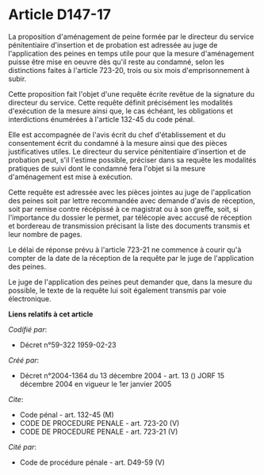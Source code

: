 # Article D147-17

La proposition d'aménagement de peine formée par le directeur du service pénitentiaire d'insertion et de probation est
adressée au juge de l'application des peines en temps utile pour que la mesure d'aménagement puisse être mise en oeuvre dès
qu'il reste au condamné, selon les distinctions faites à l'article 723-20, trois ou six mois d'emprisonnement à subir.

Cette proposition fait l'objet d'une requête écrite revêtue de la signature du directeur du service. Cette requête définit
précisément les modalités d'exécution de la mesure ainsi que, le cas échéant, les obligations et interdictions énumérées à
l'article 132-45 du code pénal.

Elle est accompagnée de l'avis écrit du chef d'établissement et du consentement écrit du condamné à la mesure ainsi que des
pièces justificatives utiles. Le directeur du service pénitentiaire d'insertion et de probation peut, s'il l'estime possible,
préciser dans sa requête les modalités pratiques de suivi dont le condamné fera l'objet si la mesure d'aménagement est mise à
exécution.

Cette requête est adressée avec les pièces jointes au juge de l'application des peines soit par lettre recommandée avec
demande d'avis de réception, soit par remise contre récépissé à ce magistrat ou à son greffe, soit, si l'importance du
dossier le permet, par télécopie avec accusé de réception et bordereau de transmission précisant la liste des documents
transmis et leur nombre de pages.

Le délai de réponse prévu à l'article 723-21 ne commence à courir qu'à compter de la date de la réception de la requête par
le juge de l'application des peines.

Le juge de l'application des peines peut demander que, dans la mesure du possible, le texte de la requête lui soit également
transmis par voie électronique.

**Liens relatifs à cet article**

_Codifié par_:

  - Décret n°59-322 1959-02-23

_Créé par_:

  - Décret n°2004-1364 du 13 décembre 2004 - art. 13 () JORF 15 décembre 2004 en vigueur le 1er janvier 2005

_Cite_:

  - Code pénal - art. 132-45 (M)
  - CODE DE PROCEDURE PENALE - art. 723-20 (V)
  - CODE DE PROCEDURE PENALE - art. 723-21 (V)

_Cité par_:

  - Code de procédure pénale - art. D49-59 (V)
